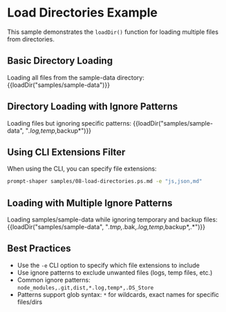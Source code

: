 # Load Directories Example

This sample demonstrates the `loadDir()` function for loading multiple files from directories.

## Basic Directory Loading

Loading all files from the sample-data directory:
{{loadDir("samples/sample-data")}}

## Directory Loading with Ignore Patterns

Loading files but ignoring specific patterns:
{{loadDir("samples/sample-data", "*.log,temp*,backup*")}}

## Using CLI Extensions Filter

When using the CLI, you can specify file extensions:
```bash
prompt-shaper samples/08-load-directories.ps.md -e "js,json,md"
```

## Loading with Multiple Ignore Patterns

Loading samples/sample-data while ignoring temporary and backup files:
{{loadDir("samples/sample-data", "*.tmp,*.bak,*.log,temp*,backup*,.*")}}

## Best Practices

- Use the `-e` CLI option to specify which file extensions to include
- Use ignore patterns to exclude unwanted files (logs, temp files, etc.)
- Common ignore patterns: `node_modules,.git,dist,*.log,temp*,.DS_Store`
- Patterns support glob syntax: `*` for wildcards, exact names for specific files/dirs